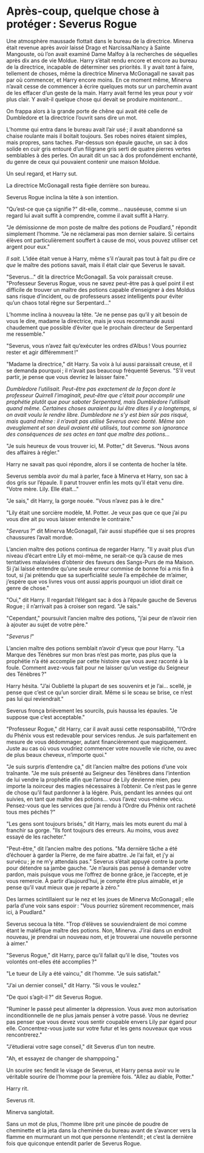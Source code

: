 # Après-coup, quelque chose à protéger : Severus Rogue


Une atmosphère maussade flottait dans le bureau de la directrice.
Minerva était revenue après avoir laissé Drago et Narcissa/Nancy à
Sainte Mangouste, où l’on avait examiné Dame Malfoy à la recherches de
séquelles après dix ans de vie Moldue. Harry s’était rendu encore et
encore au bureau de la directrice, incapable de déterminer ses
priorités. Il y avait *tant* à faire, tellement de choses, même la
directrice Minerva McGonagall ne savait pas par où commencer, et Harry
encore moins. En ce moment même, Minerva n’avait cesse de commencer à
écrire quelques mots sur un parchemin avant de les effacer d’un geste de
la main. Harry avait fermé les yeux pour y voir plus clair. Y avait-il
quelque chose qui devait se produire *maintenant*…

On frappa alors à la grande porte de chêne qui avait été celle de
Dumbledore et la directrice l’ouvrit sans dire un mot.

L’homme qui entra dans le bureau avait l’air usé ; il avait abandonné sa
chaise roulante mais il boitait toujours. Ses robes noires étaient
simples, mais propres, sans taches. Par-dessus son épaule gauche, un sac
à dos solide en cuir gris entouré d’un filigrane gris serti de quatre
pierres vertes semblables à des perles. On aurait dit un sac à dos
profondément enchanté, du genre de ceux qui pouvaient contenir une
maison Moldue.

Un seul regard, et Harry sut.

La directrice McGonagall resta figée derrière son bureau.

Severus Rogue inclina la tête à son intention.

"Qu’est-ce que ça signifie ?" dit-elle, comme… nauséeuse, comme si un
regard lui avait suffit à comprendre, comme il avait suffit à Harry.

"Je démissionne de mon poste de maître des potions de Poudlard,"
répondit simplement l’homme. "Je ne réclamerai pas mon dernier salaire.
Si certains élèves ont particulièrement souffert à cause de moi, vous
pouvez utiliser cet argent pour eux."

*Il sait.* L’idée était venue à Harry, même s’il n’aurait pas tout à
fait pu dire *ce que* le maître des potions savait, mais il était clair
que Severus le savait.

"Severus…" dit la directrice McGonagall. Sa voix paraissait creuse.
"Professeur Severus Rogue, vous ne savez peut-être pas à quel point il
est difficile de trouver un maître des potions capable d’enseigner à des
Moldus sans risque d’incident, ou de professeurs assez intelligents pour
éviter qu’un chaos total règne sur Serpentard…"

L’homme inclina à nouveau la tête. "Je ne pense pas qu’il y ait besoin
de vous le dire, madame la directrice, mais je vous recommande aussi
chaudement que possible d’éviter que le prochain directeur de Serpentard
me ressemble."

"Severus, vous n’avez fait qu’exécuter les ordres d’Albus ! Vous
pourriez rester et agir différemment !"

"Madame la directrice," dit Harry. Sa voix à lui aussi paraissait
creuse, et il se demanda pourquoi ; il n’avait pas beaucoup fréquenté
Severus. "S’il veut partir, je pense que vous devriez le laisser faire."

*Dumbledore l’utilisait. Peut-être pas exactement de la façon dont le
professeur Quirrell l’imaginait, peut-être que c’était pour accomplir
une prophétie plutôt que pour saboter Serpentard, mais Dumbledore
l’utilisait quand même. Certaines choses auraient pu lui être dites il y
a longtemps, si on avait voulu le rendre libre. Dumbledore ne s’y est
bien sûr pas risqué, mais quand même : il n’avait pas utilisé Severus
avec bonté. Même son aveuglement et son deuil avaient été utilisés, tout
comme son ignorance des conséquences de ses actes en tant que maître des
potions…*

"Je suis heureux de vous trouver ici, M. Potter," dit Severus. "Nous
avons des affaires à régler."

Harry ne savait pas quoi répondre, alors il se contenta de hocher la
tête.

Severus sembla avoir du mal à parler, face à Minerva et Harry, son sac à
dos gris sur l’épaule. Il parut trouver enfin les mots qu’il était venu
dire. "Votre mère. Lily. Elle était…"

"Je sais," dit Harry, la gorge nouée. "Vous n’avez pas à le dire."

"Lily était une sorcière modèle, M. Potter. Je veux pas que ce que j’ai
pu vous dire ait pu vous laisser entendre le contraire."

"*Severus ?*" dit Minerva McGonagall, l’air aussi stupéfiée que si ses
propres chaussures l’avait mordue.

L’ancien maître des potions continua de regarder Harry. "Il y avait plus
d’un niveau d’écart entre Lily et moi-même, ne serait-ce qu’à cause de
mes tentatives malavisées d’obtenir des faveurs des Sangs-Purs de ma
Maison. Si j’ai laissé entendre qu’une seule erreur commise de bonne foi
a mis fin à tout, si j’ai prétendu que sa superficialité seule l’a
empêchée de m’aimer, j’espère que vos livres vous ont aussi appris
pourquoi un idiot dirait ce genre de chose."

"Oui," dit Harry. Il regardait l’élégant sac à dos à l’épaule gauche de
Severus Rogue ; il n’arrivait pas à croiser son regard. "Je sais."

"Cependant," poursuivit l’ancien maître des potions, "j’ai peur de
n’avoir rien à ajouter au sujet de votre père."

"*Severus !*"

L’ancien maître des potions semblait n’avoir d’yeux que pour Harry. "La
Marque des Ténèbres sur mon bras n’est pas morte, pas plus que la
prophétie n’a été accomplie par cette histoire que vous avez raconté à
la foule. Comment avez-vous fait pour ne laisser qu’un vestige du
Seigneur des Ténèbres ?"

Harry hésita. "J’ai Oublietté la plupart de ses souvenirs et je l’ai…
scellé, je pense que c’est ce qu’un sorcier dirait. Même si le sceau se
brise, ce n’est pas lui qui reviendrait."

Severus fronça brièvement les sourcils, puis haussa les épaules. "Je
suppose que c’est acceptable."

"Professeur Rogue," dit Harry, car il avait aussi cette responsabilité,
"l’Ordre du Phénix vous est redevable pour services rendus. Je suis
parfaitement en mesure de vous dédommager, autant financièrement que
magiquement. Juste au cas où vous voudriez commencer votre nouvelle vie
riche, ou avec de plus beaux cheveux, n’importe quoi."

"Je suis surpris d’entendre ça," dit l’ancien maître des potions d’une
voix traînante. "Je me suis présenté au Seigneur des Ténèbres dans
l’intention de lui vendre la prophétie afin que l’amour de Lily devienne
mien, peu importe la noirceur des magies nécessaires à l’obtenir. Ce
n’est pas le genre de chose qu’il faut pardonner à la légère. Puis,
pendant les années qui ont suivies, en tant que maître des potions… vous
l’avez vous-même vécu. Pensez-vous que les services que j’ai rendu à
l’Ordre du Phénix ont racheté tous mes péchés ?"

"Les gens sont toujours brisés," dit Harry, mais les mots eurent du mal
à franchir sa gorge. "Ils font toujours des erreurs. Au moins, vous avez
essayé de les racheter."

"Peut-être," dit l’ancien maître des potions. "Ma dernière tâche a été
d’échouer à garder la Pierre, de me faire abattre. Je l’ai fait, et j’y
ai survécu ; je ne m’y attendais pas." Severus s’était appuyé contre la
porte pour détendre sa jambe gauche. "Je n’aurais pas pensé à demander
votre pardon, mais puisque vous me l’offrez de bonne grâce, je
l’accepte, et je vous remercie. À partir d’aujourd’hui, je compte être
plus aimable, et je pense qu’il vaut mieux que je reparte à zéro."

Des larmes scintillaient sur le nez et les joues de Minerva McGonagall ;
elle parla d’une voix sans espoir : "Vous pourriez sûrement recommencer,
mais ici, à Poudlard."

Severus secoua la tête. "Trop d’élèves se souviendraient de moi comme
étant le maléfique maître des potions. Non, Minerva. J’irai dans un
endroit nouveau, je prendrai un nouveau nom, et je trouverai une
nouvelle personne à aimer."

"Severus Rogue," dit Harry, parce qu’il fallait qu’il le dise, "toutes
vos volontés ont-elles été accomplies ?"

"Le tueur de Lily a été vaincu," dit l’homme. "Je suis satisfait."

"J’ai un dernier conseil," dit Harry. "Si vous le voulez."

"De quoi s’agit-il ?" dit Severus Rogue.

"Ruminer le passé peut alimenter la dépression. Vous avez mon
autorisation inconditionnelle de ne plus jamais penser à votre passé.
Vous ne devriez pas penser que vous devez vous sentir coupable envers
Lily par égard pour elle. Concentrez-vous juste sur votre futur et les
gens nouveaux que vous rencontrerez."

"J’étudierai votre sage conseil," dit Severus d’un ton neutre.

"Ah, et essayez de changer de shamppoing."

Un sourire sec fendit le visage de Severus, et Harry pensa avoir vu le
véritable sourire de l’homme pour la première fois. "Allez au diable,
Potter."

Harry rit.

Severus rit.

Minerva sanglotait.

Sans un mot de plus, l’homme libre prit une pincée de poudre de
cheminette et la jeta dans la cheminée du bureau avant de s’avancer vers
la flamme en murmurant un mot que personne n’entendit ; et c’est la
dernière fois que quiconque entendit parler de Severus Rogue.

